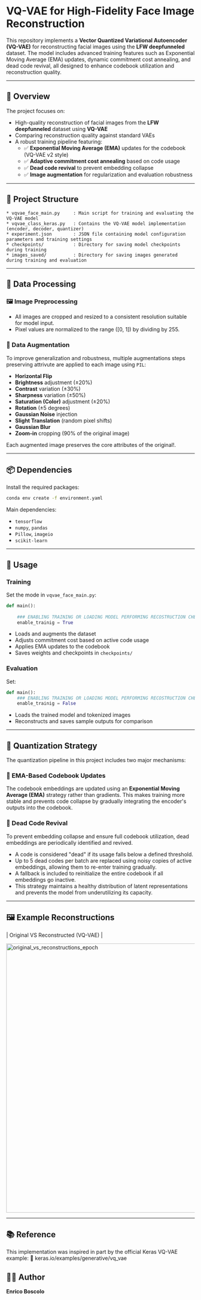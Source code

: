 # VQ-VAE for High-Fidelity Face Image Reconstruction

This repository implements a **Vector Quantized Variational Autoencoder (VQ-VAE)** for reconstructing facial images using the **LFW deepfunneled** dataset. The model includes advanced training features such as Exponential Moving Average (EMA) updates, dynamic commitment cost annealing, and dead code revival, all designed to enhance codebook utilization and reconstruction quality.

---

## 🧠 Overview

The project focuses on:
- High-quality reconstruction of facial images from the **LFW deepfunneled** dataset using **VQ-VAE**
- Comparing reconstruction quality against standard VAEs
- A robust training pipeline featuring:
  - ✅ **Exponential Moving Average (EMA)** updates for the codebook (VQ-VAE v2 style)
  - ✅ **Adaptive commitment cost annealing** based on code usage
  - ✅ **Dead code revival** to prevent embedding collapse
  - ✅ **Image augmentation** for regularization and evaluation robustness

---

## 📁 Project Structure

```
* vqvae_face_main.py     : Main script for training and evaluating the VQ-VAE model  
* vqvae_class_keras.py   : Contains the VQ-VAE model implementation (encoder, decoder, quantizer)  
* experiment.json        : JSON file containing model configuration parameters and training settings  
* checkpoints/           : Directory for saving model checkpoints during training  
* images_saved/          : Directory for saving images generated during training and evaluation  
```

---

## 🧪 Data Processing

### 🖼️ Image Preprocessing
- All images are cropped and resized to a consistent resolution suitable for model input.
- Pixel values are normalized to the range \([0, 1]\) by dividing by 255.

### 🔁 Data Augmentation
To improve generalization and robustness, multiple augmentations steps preserving attrivute are applied to each image using `PIL`:
- **Horizontal Flip**
- **Brightness** adjustment (±20%)
- **Contrast** variation (±30%)
- **Sharpness** variation (±50%)
- **Saturation (Color)** adjustment (±20%)
- **Rotation** (±5 degrees)
- **Gaussian Noise** injection
- **Slight Translation** (random pixel shifts)
- **Gaussian Blur**
- **Zoom-in** cropping (90% of the original image)

Each augmented image preserves the core attributes of the original!.

---

## 📦 Dependencies

Install the required packages:

```bash
conda env create -f environment.yaml
```

Main dependencies:
- `tensorflow`
- `numpy`, `pandas`
- `Pillow`, `imageio`
- `scikit-learn`

---

## 🚀 Usage

### Training

Set the mode in `vqvae_face_main.py`:

```python
def main():
    
    ### ENABLING TRAINING OR LOADING MODEL PERFORMING RECOSTRUCTION CHECK
    enable_trainig = True
```

- Loads and augments the dataset
- Adjusts commitment cost based on active code usage
- Applies EMA updates to the codebook
- Saves weights and checkpoints in `checkpoints/`

### Evaluation

Set:

```python
def main():
    ### ENABLING TRAINING OR LOADING MODEL PERFORMING RECOSTRUCTION CHECK
    enable_trainig = False
```

- Loads the trained model and tokenized images
- Reconstructs and saves sample outputs for comparison

---

## 🧠 Quantization Strategy

The quantization pipeline in this project includes two major mechanisms:

### 🔁 EMA-Based Codebook Updates
The codebook embeddings are updated using an **Exponential Moving Average (EMA)** strategy rather than gradients. This makes training more stable and prevents code collapse by gradually integrating the encoder's outputs into the codebook.

### 🧪 Dead Code Revival
To prevent embedding collapse and ensure full codebook utilization, dead embeddings are periodically identified and revived.

- A code is considered "dead" if its usage falls below a defined threshold.
- Up to 5 dead codes per batch are replaced using noisy copies of active embeddings, allowing them to re-enter training gradually.
- A fallback is included to reinitialize the entire codebook if all embeddings go inactive.
- This strategy maintains a healthy distribution of latent representations and prevents the model from underutilizing its capacity.

---

## 🖼 Example Reconstructions

| Original VS Reconstructed (VQ-VAE) |

<img width="720" alt="original_vs_reconstructions_epoch" src="https://github.com/user-attachments/assets/d952c2d6-5042-46f0-a743-22e1b1d533e2" />

---

## 📚 Reference
This implementation was inspired in part by the official Keras VQ-VAE example:
🔗 keras.io/examples/generative/vq_vae

## 👨‍💻 Author

**Enrico Boscolo**  
